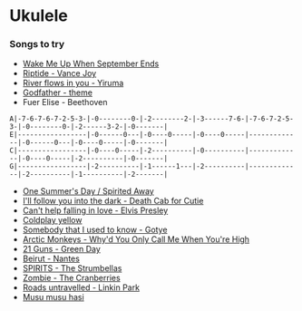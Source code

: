 # Ukulele

### Songs to try

- [Wake Me Up When September Ends](https://ukutabs.com/g/green-day/wake-me-up-when-september-ends/)
- [Riptide - Vance Joy](../../../static/documents/RIPTIDE_-_Ukulele_Chord_Chart.pdf)
- [River flows in you - Yiruma](https://docs.google.com/document/d/1uM5gqRn3Wd8VyWuCHy4DMne6tNlUZNuKihHiY2OkAmk/edit)
- [Godfather - theme](https://tabs.ultimate-guitar.com/tab/misc-soundtrack/the-godfather-love-theme-ukulele-2656959)
- Fuer Elise - Beethoven
```
A|-7-6-7-6-7-2-5-3-|-0--------0-|-2--------2-|-3------7-6-|-7-6-7-2-5-3-|-0--------0-|-2------3-2-|-0-------|
E|-----------------|-0------0---|-0----0-----|-0----0-----|-------------|-0------0---|-0----0-----|-0-------|
C|-----------------|-0----0-----|-2----------|-0----------|-------------|-0----0-----|-2----------|-0-------|
G|-----------------|-2----------|-1------1---|-2----------|-------------|-2----------|-1----------|-2-------|
```
- [One Summer's Day / Spirited Away](https://www.youtube.com/watch?v=-eCIc4Em6Rk)
- [I'll follow you into the dark - Death Cab for Cutie](https://ukutabs.com/d/death-cab-for-cutie/i-will-follow-you-into-the-dark/)
- [Can't help falling in love - Elvis Presley](https://www.youtube.com/watch?v=CRTIE1bPfkg)
- [Coldplay yellow](https://www.youtube.com/watch?v=DCV6M-E481s)
- [Somebody that I used to know - Gotye](https://www.youtube.com/watch?v=Rw8MjGO0uy0)
- [Arctic Monkeys - Why'd You Only Call Me When You're High](https://www.youtube.com/watch?v=UU2OysNyvos)
- [21 Guns - Green Day](./../../../static/documents/21_Guns_Green_Day.pdf)
- [Beirut - Nantes](https://tabs.ultimate-guitar.com/tab/beirut/nantes-ukulele-1305496)
- [SPIRITS - The Strumbellas](https://ukutabs.com/t/the-strumbellas/spirits/)
- [Zombie - The Cranberries](./../../../static/documents/Zombie.pdf)
- [Roads untravelled - Linkin Park](https://www.ukulele-tabs.com/uke-songs/uke-songs/linkin-park/roads-untraveled-uke-tab-41758.html)
- [Musu musu hasi](https://ukulelechordsandtabs.com/musu-musu-haasi-ukulele-chords/)
